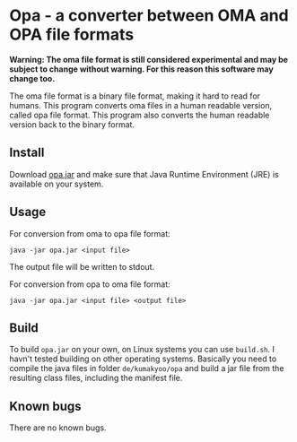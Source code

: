 # Opa - a converter between OMA and OPA file formats

**Warning: The oma file format is still considered experimental and
may be subject to change without warning. For this reason this
software may change too.**

The oma file format is a binary file format, making it hard to read for
humans. This program converts oma files in a human readable version,
called opa file format. This program also converts the human readable
version back to the binary format.

## Install

Download [opa.jar](/opa.jar) and make sure that Java Runtime
Environment (JRE) is available on your system.

## Usage

For conversion from oma to opa file format:

    java -jar opa.jar <input file>

The output file will be written to stdout.

For conversion from opa to oma file format:

    java -jar opa.jar <input file> <output file>

## Build

To build `opa.jar` on your own, on Linux systems you can use
`build.sh`. I havn't tested building on other operating systems.
Basically you need to compile the java files in folder
`de/kumakyoo/opa` and build a jar file from the resulting class files,
including the manifest file.

## Known bugs

There are no known bugs.

